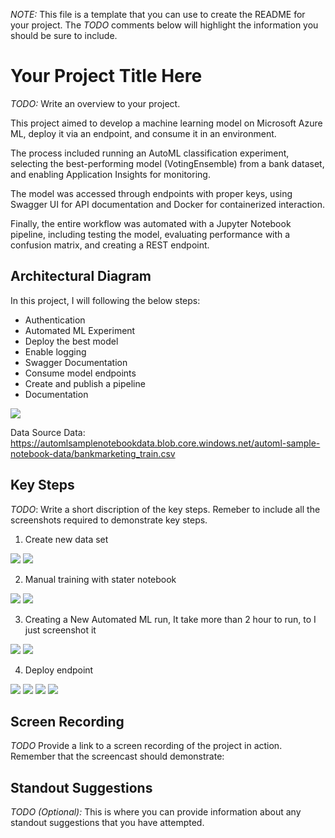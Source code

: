 *NOTE:* This file is a template that you can use to create the README for your project. The *TODO* comments below will highlight the information you should be sure to include.


# Your Project Title Here

*TODO:* Write an overview to your project.

This project aimed to develop a machine learning model on Microsoft Azure ML, deploy it via an endpoint, and consume it in an environment. 

The process included running an AutoML classification experiment, selecting the best-performing model (VotingEnsemble) from a bank dataset, and enabling Application Insights for monitoring. 

The model was accessed through endpoints with proper keys, using Swagger UI for API documentation and Docker for containerized interaction. 

Finally, the entire workflow was automated with a Jupyter Notebook pipeline, including testing the model, evaluating performance with a confusion matrix, and creating a REST endpoint.

## Architectural Diagram
In this project, I will following the below steps:
- Authentication
- Automated ML Experiment
- Deploy the best model
- Enable logging
- Swagger Documentation
- Consume model endpoints
- Create and publish a pipeline
- Documentation

![](/images/00_architect.png)

Data Source Data: https://automlsamplenotebookdata.blob.core.windows.net/automl-sample-notebook-data/bankmarketing_train.csv

## Key Steps
*TODO*: Write a short discription of the key steps. Remeber to include all the screenshots required to demonstrate key steps. 
1. Create new data set

![](/images/01_dataset.png)
![](/images/02_dataset_detailed.png)

2. Manual training with stater notebook

![](/images/03_notebook_automl.png)
![](/images/04_notebook_automl_detailed.png)

3. Creating a New Automated ML run, It take more than 2 hour to run, to I just screenshot it

![](/images/05_automl.png)
![](/images/06_automl_detailed.png)

4. Deploy endpoint 

![](/images/07_endpoint_nb.png)
![](/images/09_endpoint_result.png)
![](/images/10_endpoint_swagger.png)
![](/images/11_endpoint_bechmark.png)

## Screen Recording
*TODO* Provide a link to a screen recording of the project in action. Remember that the screencast should demonstrate:

## Standout Suggestions
*TODO (Optional):* This is where you can provide information about any standout suggestions that you have attempted.
